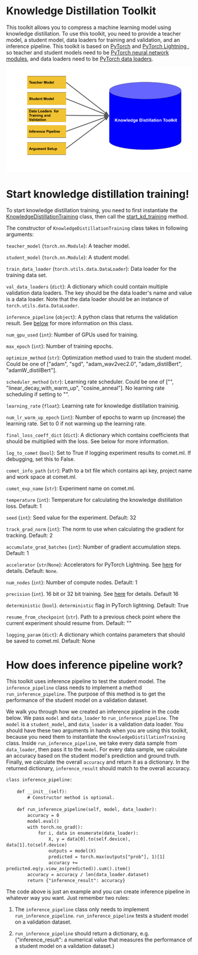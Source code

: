 # Knowledge Distillation Toolkit

This toolkit allows you to compress a machine learning model using knowledge distillation. To use this toolkit, you need to provide a teacher model, a student model, data loaders for training and validation, and an inference pipeline. This toolkit is based on [PyTorch](https://pytorch.org/) and [PyTorch Lightning
](https://github.com/PyTorchLightning/pytorch-lightning), so teacher and student models need to be [PyTorch neural network modules](https://pytorch.org/docs/stable/generated/torch.nn.Module.html), and data loaders need to be [PyTorch data loaders](https://pytorch.org/docs/stable/data.html).

![demo image](./demo_img.png)

# Start knowledge distillation training!
To start knowledge distillation training, you need to first instantiate the [KnowledgeDistillationTraining](https://github.com/georgian-io/Knowledge-Distillation-Toolkit/blob/f39eed6dd66f924058c9ee4b16453014efb07b75/knowledge_distillation/kd_training.py#L178) class, then call the [start_kd_training](https://github.com/georgian-io/Knowledge-Distillation-Toolkit/blob/f39eed6dd66f924058c9ee4b16453014efb07b75/knowledge_distillation/kd_training.py#L261) method.

The constructor of `KnowledgeDistillationTraining` class takes in following arguments:

`teacher_model` (`torch.nn.Module`): A teacher model.

`student_model` (`torch.nn.Module`): A student model.

`train_data_loader` (`torch.utils.data.DataLoader`): Data loader for the training data set.

`val_data_loaders` (`dict`): A dictionary which could contain multiple validation data loaders. The key should be the data loader's name and value is a data loader. Note that the data loader should be an instance of `torch.utils.data.DataLoader`.

`inference_pipeline` (`object`): A python class that returns the validation result. See [below](#How-does-inference-pipeline-work?) for more information on this class.

`num_gpu_used` (`int`): Number of GPUs used for training.

`max_epoch` (`int`): Number of training epochs.

`optimize_method` (`str`): Optimization method used to train the student model. Could be one of ["adam", "sgd", "adam_wav2vec2.0", "adam_distilBert", "adamW_distilBert"].

`scheduler_method` (`str`): Learning rate scheduler. Could be one of ["", "linear_decay_with_warm_up", "cosine_anneal"]. No learning rate scheduling if setting to "".

`learning_rate` (`float`): Learning rate for knowledge distillation traininig. 

`num_lr_warm_up_epoch` (`int`): Number of epochs to warm up (increase) the learning rate. Set to 0 if not warming up the learning rate. 

`final_loss_coeff_dict` (`dict`): A dictionary which contains coefficients that should be multiplied with the loss. See below for more information.

`log_to_comet` (`bool`): Set to True if logging experiment results to comet.ml. If debugging, set this to False.

`comet_info_path` (`str`): Path to a txt file which contains api key, project name and work space at comet.ml.

`comet_exp_name` (`str`): Experiment name on comet.ml.

`temperature` (`int`): Temperature for calculating the knowledge distillation loss. Default: 1

`seed` (`int`): Seed value for the experiment. Default: 32

`track_grad_norm` (`int`): The norm to use when calculating the gradient for tracking. Default: 2

`accumulate_grad_batches` (`int`): Number of gradient accumulation steps. Default: 1

`accelerator` (`str`/`None`): Accelerators for PyTorch Lightning. See [here](https://pytorch-lightning.readthedocs.io/en/1.1.1/accelerators.html) for details. Default: `None`.

`num_nodes` (`int`): Number of compute nodes. Default: 1

`precision` (`int`). 16 bit or 32 bit training. See [here](https://pytorch-lightning.readthedocs.io/en/latest/amp.html) for details. Default 16

`deterministic` (`bool`). `deterministic` flag in PyTorch lightning. Default: True

`resume_from_checkpoint` (`str`). Path to a previous check point where the current experiment should resume from. Default: ""

`logging_param` (`dict`): A dictionary which contains parameters that should be saved to comet.ml. Default: None


# How does inference pipeline work?

This toolkit uses inference pipeline to test the student model. The `inference_pipeline` class needs to implement a method `run_inference_pipeline`. The purpose of this method is to get the performance of the student model on a validation dataset. 

We walk you through how we created an inference pipeline in the code below. We pass `model` and `data_loader` to `run_inference_pipeline`. The `model` is a `student_model`, and `data_loader` is a validation data loader. You should have these two arguments in hands when you are using this toolkit, because you need them to instantiate the `KnowledgeDistillationTraining` class. Inside `run_inference_pipeline`, we take every data sample from `data_loader`, then pass it to the `model`. For every data sample, we calculate an accuracy based on the student model's prediction and ground truth. Finally, we calculate the overall `accuracy` and return it as a dictionary. In the returned dictionary, `inference_result` should match to the overall accuracy.

```
class inference_pipeline:

    def __init__(self):
        # Constructor method is optional.

    def run_inference_pipeline(self, model, data_loader):
        accuracy = 0
        model.eval()
        with torch.no_grad():
            for i, data in enumerate(data_loader):
                X, y = data[0].to(self.device), data[1].to(self.device)
                outputs = model(X)
                predicted = torch.max(outputs["prob"], 1)[1]
                accuracy += predicted.eq(y.view_as(predicted)).sum().item()
        accuracy = accuracy / len(data_loader.dataset)
        return {"inference_result": accuracy}
```
The code above is just an example and you can create inference pipeline in whatever way you want. Just remember two rules:

1. The `inference_pipeline` class only needs to implement `run_inference_pipeline`. `run_inference_pipeline` tests a student model on a validation dataset.

2. `run_inference_pipeline` should return a dictionary, e.g. {"inference_result": a numerical value that measures the performance of a student model on a validation dataset.}


